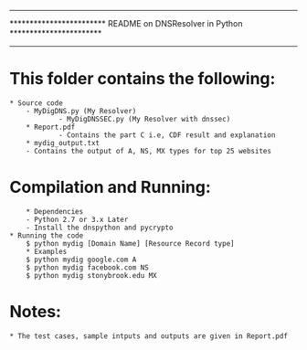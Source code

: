 ********************************************************************************
************************ README on DNSResolver in Python ***********************
********************************************************************************

This folder contains the following:
===================================

	* Source code
		- MyDigDNS.py (My Resolver)
                - MyDigDNSSEC.py (My Resolver with dnssec)
        * Report.pdf
                - Contains the part C i.e, CDF result and explanation
        * mydig_output.txt
		- Contains the output of A, NS, MX types for top 25 websites

Compilation and Running:
=======================

        * Dependencies
		- Python 2.7 or 3.x Later
		- Install the dnspython and pycrypto
	* Running the code 
		$ python mydig [Domain Name] [Resource Record type]
        * Examples
		$ python mydig google.com A
		$ python mydig facebook.com NS
		$ python mydig stonybrook.edu MX

Notes:
======
	
	* The test cases, sample intputs and outputs are given in Report.pdf
